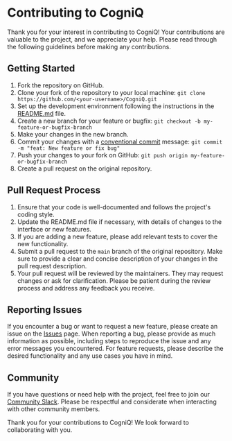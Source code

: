 # Contributing to CogniQ

Thank you for your interest in contributing to CogniQ! Your contributions are valuable to the project, and we appreciate your help. Please read through the following guidelines before making any contributions.

## Getting Started

1. Fork the repository on GitHub.
2. Clone your fork of the repository to your local machine: `git clone https://github.com/<your-username>/CogniQ.git`
3. Set up the development environment following the instructions in the [README.md](https://github.com/CogniQ/CogniQ#development-in-4-steps) file.
4. Create a new branch for your feature or bugfix: `git checkout -b my-feature-or-bugfix-branch`
5. Make your changes in the new branch.
6. Commit your changes with a [conventional commit](https://www.conventionalcommits.org/en/v1.0.0/) message: `git commit -m "feat: New feature or fix bug"`
7. Push your changes to your fork on GitHub: `git push origin my-feature-or-bugfix-branch`
8. Create a pull request on the original repository.

## Pull Request Process

1. Ensure that your code is well-documented and follows the project's coding style.
2. Update the README.md file if necessary, with details of changes to the interface or new features.
3. If you are adding a new feature, please add relevant tests to cover the new functionality.
4. Submit a pull request to the `main` branch of the original repository. Make sure to provide a clear and concise description of your changes in the pull request description.
5. Your pull request will be reviewed by the maintainers. They may request changes or ask for clarification. Please be patient during the review process and address any feedback you receive.

## Reporting Issues

If you encounter a bug or want to request a new feature, please create an issue on the [Issues](https://github.com/CogniQ/CogniQ/issues) page. When reporting a bug, please provide as much information as possible, including steps to reproduce the issue and any error messages you encountered. For feature requests, please describe the desired functionality and any use cases you have in mind.

## Community

If you have questions or need help with the project, feel free to join our [Community Slack](https://join.slack.com/t/cogniqcommunity/signup). Please be respectful and considerate when interacting with other community members.

Thank you for your contributions to CogniQ! We look forward to collaborating with you.

